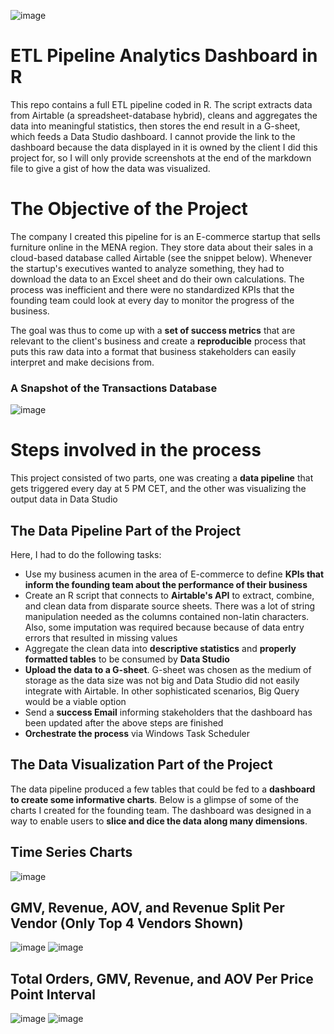 ![image](https://user-images.githubusercontent.com/98691360/190911801-6d1284ce-f5e0-49aa-9722-404d57207c08.png)

# ETL Pipeline Analytics Dashboard in R
This repo contains a full ETL pipeline coded in R. The script extracts data from Airtable (a spreadsheet-database hybrid), cleans and aggregates the data into meaningful 
statistics, then stores the end result in a G-sheet, which feeds a Data Studio dashboard. I cannot provide the link to the dashboard because the data displayed in it
is owned by the client I did this project for, so I will only provide screenshots at the end of the markdown file to give a gist of how the data was visualized.

# The Objective of the Project
The company I created this pipeline for is an E-commerce startup that sells furniture online in the MENA region. They store data about their sales in a cloud-based 
database called Airtable (see the snippet below). Whenever the startup's executives wanted to analyze something, they had to download the data to an Excel sheet 
and do their own calculations. The process was inefficient and there were no standardized KPIs that the founding team could look at every day to monitor the progress 
of the business.

The goal was thus to come up with a **set of success metrics** that are relevant to the client's business and create a **reproducible** process
that puts this raw data into a format that business stakeholders can easily interpret and make decisions from.

### **A Snapshot of the Transactions Database**
![image](https://user-images.githubusercontent.com/98691360/190912049-a79cfde1-3468-4b9d-8d0d-21e787815c1e.png)

# Steps involved in the process
This project consisted of two parts, one was creating a **data pipeline** that gets triggered every day at 5 PM CET, and the other was visualizing the output data in
Data Studio

## The Data Pipeline Part of the Project
Here, I had to do the following tasks:
- Use my business acumen in the area of E-commerce to define **KPIs that inform the founding team about the performance of their business**
- Create an R script that connects to **Airtable's API** to extract, combine, and clean data from disparate source sheets. There was a lot of string manipulation needed
as the columns contained non-latin characters. Also, some imputation was required because because of data entry errors that resulted in missing values
- Aggregate the clean data into **descriptive statistics** and **properly formatted tables** to be consumed by **Data Studio**
- **Upload the data to a G-sheet**. G-sheet was chosen as the medium of storage as the data size was not big and Data Studio did not easily integrate with Airtable. 
In other sophisticated scenarios, Big Query would be a viable option
- Send a **success Email** informing stakeholders that the dashboard has been updated after the above steps are finished
- **Orchestrate the process** via Windows Task Scheduler

## The Data Visualization Part of the Project
The data pipeline produced a few tables that could be fed to a **dashboard to create some informative charts**. Below is a glimpse of some of the charts I created
for the founding team. The dashboard was designed in a way to enable users to **slice and dice the data along many dimensions**.

## Time Series Charts
![image](https://user-images.githubusercontent.com/98691360/190914153-c52bb598-33d0-4fa5-8d01-b825933349dd.png)

## GMV, Revenue, AOV, and Revenue Split Per Vendor (Only Top 4 Vendors Shown)
![image](https://user-images.githubusercontent.com/98691360/190914005-b3c013ba-5542-45c4-9cc1-61bd08bdc6ce.png)
![image](https://user-images.githubusercontent.com/98691360/190914013-38f7d3e5-ad00-456d-a5dd-2ef975c98d79.png)

## Total Orders, GMV, Revenue, and AOV Per Price Point Interval
![image](https://user-images.githubusercontent.com/98691360/190913892-f5b14f06-5acc-4453-8d62-9e988e543c4a.png)
![image](https://user-images.githubusercontent.com/98691360/190913927-8be666b4-7d69-4cf8-a3f5-2536233f8cfb.png)

